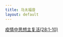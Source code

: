 ```yaml
---
title: 马太福音
layout: default
---
```


[疫情中思想主复活(28:1-10)](https://www.dropbox.com/s/4j5nrxmzk1kt8z6/%E7%96%AB%E6%83%85%E4%B8%AD%E6%80%9D%E6%83%B3%E4%B8%BB%E5%A4%8D%E6%B4%BB%28%E5%A4%AA%E4%BA%8C%E5%8D%81%E5%85%AB1-10%29.m4a?dl=0)


